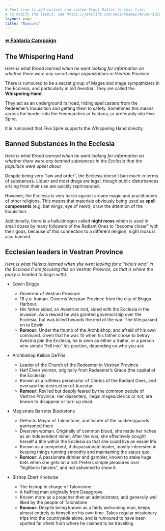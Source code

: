 ```yaml
---
# Feel free to add content and custom Front Matter to this file.
# To modify the layout, see https://jekyllrb.com/docs/themes/#overriding-theme-default
layout: page
title: "Rumours"
---
```

### [&#8666; Faldaria Campaign](index.html)

## The Whispering Hand

_Here is what Brood learned when he went looking for information on whether there were any secret mage organizations in Vestran Province_

There is rumoured to be a secret group of Mages and mage sympathizers in the Ecclesia, and particularly in old Avestria. They are called the **Whispering Hand**.

 They act as an underground railroad, hiding spellcasters from the Redeemer’s Inquisition and getting them to safety. Sometimes this means across the border into the Freemarches or Faldaria, or preferably into Five Spire.

It is rumoured that Five Spire supports the Whispering Hand directly

## Banned Substances in the Ecclesia

_Here is what Brood learned when he went looking for information on whether there were any banned substances in the Ecclesia that the populace were upset about_

Despite being very “law and order”, the Ecclesia doesn't ban much in terms of substances. Liquor and most drugs are legal, though public disturbances arising from their use are quickly reprimanded.

However, the Ecclesia is very harsh against arcane magic and practitioners of other religions. This means that materials obviously being used as **spell components** (e.g. bat wings, eye of newt), draw the attention of the Inquisition.

 Additionally, there is a hallucinogen called **night moss** which is used in small doses by many followers of the Radiant Ones to “become closer” with their gods; because of this connection to a different religion, night moss is also banned.


## Ecclesian leaders in Vestran Province
*Here is what Helena learned when she went looking for a “who’s who” in the Ecclesia (I am focusing this on Vestran Province, as that is where the party is headed to begin with).*

- Edwin Briggs
  -  Governor of Vestran Province
  -  18 y.o. human. Governs Verstran Province from the city of Briggs Harbour.
  - His father sided, an Avestrian lord, sided with the Ecclesia in the invasion. As a reward he was granted governorship over the Ecclesia, but was killed towards the end of the war. The title passed on to Edwin
  - **Rumour:** Under the thumb of the Archbishop, and afraid of his own command. Given that he was 10 when his father chose to betray Avestria join the Ecclesia, he is seen as either a traitor, or a person who simple “fell into” his position, depending on who you ask


 - Archbishop Kellian De’Fris
    -  Leader of the Church of the Redeemer in Vestran Province
    -  Half Elven woman, originally from Redeemer’s Grace (the capital of the Ecclesia)
    - Known as a ruthless persecutor of Clerics of the Radiant Ones, and oversaw the destruction of Aurestar
    - **Rumour:** Reviled but deeply feared by the common people of Vestran Province. Her dissenters, illegal mages/clerics or not, are known to disappear or turn up dead.

 - Magistrate Barretta Blackstone
    - DeFacto Mayor of Talonstone, and leader of the soldiers/guards garrisoned there
    - Dwarven woman. Originally of common blood, she made her riches as an independent miner. After the war, she effectively bought herself a title within the Ecclesia so that she could live an easier life.
    - Known as a competent, if dispassionate leader, mostly interested in keeping things running smoothly and maintaining the status quo.
    - **Rumour:** A passionate drinker and gambler, known to stake huge bets when she gets on a roll. Prefers simple pleasures over “highborn fancies”, and not ashamed to show it.

 - Bishop Ebert Knotwise
    - The bishop in charge of Talonstone
    - A halfling man originally from Deepgrove
    - Known more as a preacher than an administrator, and generally well liked by the people of Talonstone
    - **Rumour:** Despite being known as a fairly welcoming man, keeps almost entirely to himself on his own time. Takes regular missionary trips into the countryside alone, and is rumoured to have been spotted far afield from where he claimed to be travelling
